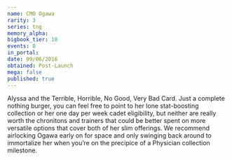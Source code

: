 ```yaml
---
name: CMO Ogawa
rarity: 3
series: tng
memory_alpha:
bigbook_tier: 10
events: 8
in_portal:
date: 09/06/2016
obtained: Post-Launch
mega: false
published: true
---
```


Alyssa and the Terrible, Horrible, No Good, Very Bad Card. Just a complete nothing burger, you can feel free to point to her lone stat-boosting collection or her one day per week cadet eligibility, but neither are really worth the chronitons and trainers that could be better spent on more versatile options that cover both of her slim offerings. We recommend airlocking Ogawa early on for space and only swinging back around to immortalize her when you’re on the precipice of a Physician collection milestone.
